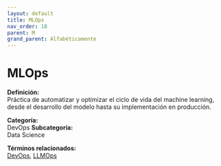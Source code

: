 ```yaml
---
layout: default
title: MLOps
nav_order: 18
parent: M
grand_parent: Alfabéticamente
---
```


# MLOps

**Definición:**  
Práctica de automatizar y optimizar el ciclo de vida del machine learning, desde el desarrollo del modelo hasta su implementación en producción.

**Categoría:**  
DevOps 
**Subcategoría:**  
Data Science

**Términos relacionados:**  
[DevOps](https://maleniski.github.io/diccionario-angl-tec-mx/docs/alfabeticamente/D/devops.html), [LLMOps](https://maleniski.github.io/diccionario-angl-tec-mx/docs/alfabeticamente/L/llmops.html)
